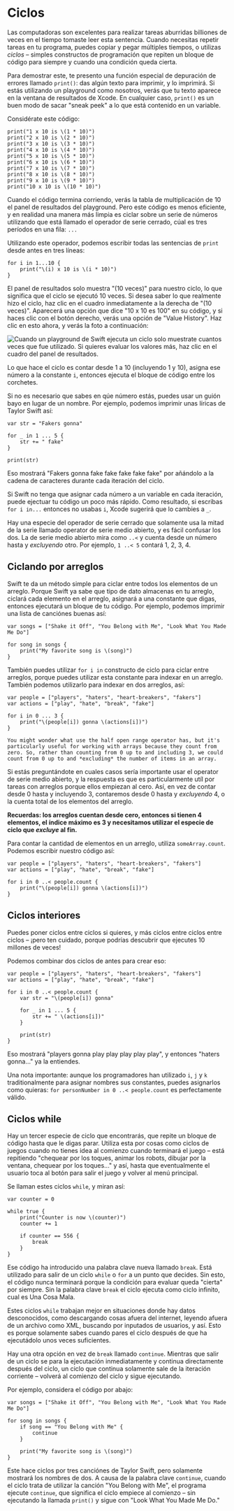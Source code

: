 # Ciclos

Las computadoras son excelentes para realizar tareas aburridas billiones de veces en el tiempo tomaste leer esta sentencia. Cuando necesitas repetir tareas en tu programa, puedes copiar y pegar múltiples tiempos, o utilizas *ciclos* – simples constructos de programación que repiten un bloque de código para siempre y cuando una condición queda cierta.

Para demostrar este, te presento una función especial de depuración de errores llamado `print()`: das algún texto para imprimir, y lo imprimirá. Si estás utilizando un playground como nosotros, verás que tu texto aparece en la ventana de resultados de Xcode. En cualquier caso, `print()` es un buen modo de sacar "sneak peek" a lo que está contenido en un variable.

Considérate este código:

    print("1 x 10 is \(1 * 10)")
    print("2 x 10 is \(2 * 10)")
    print("3 x 10 is \(3 * 10)")
    print("4 x 10 is \(4 * 10)")
    print("5 x 10 is \(5 * 10)")
    print("6 x 10 is \(6 * 10)")
    print("7 x 10 is \(7 * 10)")
    print("8 x 10 is \(8 * 10)")
    print("9 x 10 is \(9 * 10)")
    print("10 x 10 is \(10 * 10)")

Cuando el código termina corriendo, verás la tabla de multiplicación de 10 el panel de resultados del playground. Pero este código es menos eficiente, y en realidad una manera más limpia es ciclar sobre un serie de números utilizando que está llamado el operador de serie cerrado, cúal es tres períodos en una fila: `...`

Utilizando este operador, podemos escribir todas las sentencias de `print` desde antes en tres líneas:

    for i in 1...10 {
        print("\(i) x 10 is \(i * 10)")
    }

El panel de resultados solo muestra "(10 veces)" para nuestro ciclo, lo que significa que el ciclo se ejecutó 10 veces. Si desea saber lo que realmente hizo el ciclo, haz clic en el cuadro inmediatamente a la derecha de "(10 veces)". Aparecerá una opción que dice "10 x 10 es 100" en su código, y si haces clic con el botón derecho, verás una opción de "Value History". Haz clic en esto ahora, y verás la foto a continuación:

![Cuando un playground de Swift ejecuta un ciclo solo muestrate cuantos veces que fue utilizado. Si quieres evaluar los valores más, haz clic en el cuadro del panel de resultados.](0-5.png)

Lo que hace el ciclo es contar desde 1 a 10 (incluyendo 1 y 10), asigna ese número a la constante `i`, entonces ejecuta el bloque de código entre los corchetes.

Si no es necesario que sabes en qúe número estás, puedes usar un guión bayo en lugar de un nombre. Por ejemplo, podemos imprimir unas líricas de Taylor Swift así:

    var str = "Fakers gonna"

    for _ in 1 ... 5 {
        str += " fake"
    }

    print(str)

Eso mostrará "Fakers gonna fake fake fake fake fake" por añándolo a la cadena de caracteres durante cada iteración del ciclo.

Si Swift no tenga que asignar cada número a un variable en cada iteración, puede ejectuar tu código un poco más rápido. Como resultado, si escribas `for i in...` entonces no usabas `i`, Xcode sugerirá que lo cambies a `_`.

Hay una especie del operador de serie cerrado que solamente usa la mitad de la serie llamado operator de serie medio abierto, y es fácil confusar los dos. La de serie medio abierto mira como `..<` y cuenta desde un número hasta y *excluyendo* otro. Por ejemplo, `1 ..< 5` contará 1, 2, 3, 4.

## Ciclando por arreglos

Swift te da un método simple para ciclar entre todos los elementos de un arreglo. Porque Swift ya sabe que tipo de dato almacenas en tu arreglo, ciclará cada elemento en el arreglo, asignará a una constante que digas, entonces ejecutará un bloque de tu código. Por ejemplo, podemos imprimir una lista de canciónes buenas así:

    var songs = ["Shake it Off", "You Belong with Me", "Look What You Made Me Do"]

    for song in songs {
        print("My favorite song is \(song)")
    }

También puedes utilizar `for i in` constructo de ciclo para ciclar entre arreglos, porque puedes utilizar esta constante para indexar en un arreglo. También podemos utilizarlo para indexar en dos arreglos, así:

    var people = ["players", "haters", "heart-breakers", "fakers"]
    var actions = ["play", "hate", "break", "fake"]

    for i in 0 ... 3 {
        print("\(people[i]) gonna \(actions[i])")
    }

`You might wonder what use the half open range operator has, but it's particularly useful for working with arrays because they count from zero. So, rather than counting from 0 up to and including 3, we could count from 0 up to and *excluding* the number of items in an array.`

Si estás preguntándote en cuales casos sería importante usar el operator de serie medio abierto, y la respuesta es que es particularmente utíl por tareas con arreglos porque ellos empiezan al cero. Así, en vez de contar desde 0 hasta y incluyendo 3, contaremos desde 0 hasta y *excluyendo* 4, o la cuenta total de los elementos del arreglo.

**Recuerdas: los arreglos cuentan desde cero, entonces si tienen 4 elementos, el índice máximo es 3 y necesitamos utilizar el especie de ciclo que *excluye* al fin.**

Para contar la cantidad de elementos en un arreglo, utiliza `someArray.count`. Podemos escribir nuestro código así:

    var people = ["players", "haters", "heart-breakers", "fakers"]
    var actions = ["play", "hate", "break", "fake"]

    for i in 0 ..< people.count {
        print("\(people[i]) gonna \(actions[i])")
    }

## Ciclos interiores

Puedes poner ciclos entre ciclos si quieres, y más ciclos entre ciclos entre ciclos – ¡pero ten cuidado, porque podrías descubrir que ejecutes 10 millones de veces!

Podemos combinar dos ciclos de antes para crear eso:

    var people = ["players", "haters", "heart-breakers", "fakers"]
    var actions = ["play", "hate", "break", "fake"]

    for i in 0 ..< people.count {
        var str = "\(people[i]) gonna"

        for _ in 1 ... 5 {
            str += " \(actions[i])"
        }

        print(str)
    }

Eso mostrará "players gonna play play play play play", y entonces "haters gonna..." ya la entiendes.

Una nota importante: aunque los programadores han utilizado `i`, `j` y `k` traditionalmente para asignar nombres sus constantes, puedes asignarlos como quieras: `for personNumber in 0 ..< people.count` es perfectamente válido. 

## Ciclos while

Hay un tercer especie de ciclo que encontrarás, que repite un bloque de código hasta que le digas parar. Utiliza esta por cosas como ciclos de juegos cuando no tienes idea al comienzo cuando terminará el juego – está repitiendo "chequear por los toques, animar los robots, dibujar por la ventana, chequear por los toques..." y así, hasta que eventualmente el usuario toca al botón para salir el juego y volver al menú principal.

Se llaman estes ciclos `while`, y miran así:

    var counter = 0

    while true {
        print("Counter is now \(counter)")
        counter += 1

        if counter == 556 {
            break
        }
    }

Ese código ha introducido una palabra clave nueva llamado `break`. Está utilizado para salir de un ciclo `while` o `for` a un punto que decides. Sin esto, el código nunca terminará porque la condición para evaluar queda "cierta" por siempre. Sin la palabra clave `break` el ciclo ejecuta como ciclo infinito, cual es Una Cosa Mala.

Estes ciclos `while` trabajan mejor en situaciones donde hay datos desconocidos, como descargando cosas afuera del internet, leyendo afuera de un archivo como XML, buscando por inputados de usuarios, y así. Esto es porque solamente sabes cuando pares el ciclo después de que ha ejecutádolo unos veces suficientes.

Hay una otra opción en vez de `break` llamado `continue`. Mientras que salir de un ciclo se para la ejecutación inmediatamente y continua directamente después del ciclo, un ciclo que continua solamente sale de la iteración corriente – volverá al comienzo del ciclo y sigue ejecutando.

Por ejemplo, considera el código por abajo:

    var songs = ["Shake it Off", "You Belong with Me", "Look What You Made Me Do"]

    for song in songs {
        if song == "You Belong with Me" {
            continue
        }

        print("My favorite song is \(song)")
    }

Este hace ciclos por tres canciónes de Taylor Swift, pero solamente mostrará los nombres de dos. A causa de la palabra clave `continue`, cuando el ciclo trata de utilizar la canción "You Belong with Me", el programa ejecute `continue`, que significa el ciclo empiece al comienzo – sin ejecutando la llamada `print()` y sigue con "Look What You Made Me Do."
